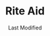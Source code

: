 ---
layout: location-page
date: Last Modified
description: "Local COVID-19 testing is available at Rite Aid in Macomb, Michigan, USA."
permalink: "locations/michigan/macomb/rite-aid-1/"
tags:
  - locations
  - michigan
title: Rite Aid
uniqueName: rite-aid-1
state: Michigan
stateAbbr: MI
hood: "Macomb"
address: "46977 Romeo Plank Road"
city: "Macomb"
zip: "48044"
zipsNearby: "48001 48101 48002 48003 48004 48103 48104 48105 48106 48107 48108 48109 48113 48401 48005 48411 48412 48006 48414 48111 48112 48415 48009 48012 48301 48302 48303 48304 48114 48116 48416 48418 48014 48117 48419 48015 48118 48346 48347 48348 48017 48420 48421 48422 48350 48423 48120 48121 48122 48123 48124 48126 48128 48125 48127 48426 48427 48201 48202 48203 48204 48205 48206 48207 48208 48209 48210 48211 48212 48213 48214 48215 48216 48217 48218 48219 48220 48221 48222 48223 48224 48225 48226 48227 48228 48229 48230 48231 48232 48233 48234 48235 48236 48237 48238 48239 48240 48242 48243 48244 48255 48260 48264 48265 48266 48267 48268 48269 48272 48275 48277 48278 48279 48288 48130 48428 48429 48021 48022 48023 48331 48332 48333 48334 48335 48336 48430 48134 48501 48502 48503 48504 48505 48506 48507 48509 48519 48529 48531 48532 48550 48551 48552 48553 48554 48555 48556 48557 48433 48435 48026 48436 48135 48136 48437 48027 48438 48439 48480 48137 48138 48440 48139 48028 48353 48030 48356 48357 48442 48140 48444 48141 48032 48320 48143 48359 48360 48361 48362 48366 48446 48449 48367 48450 48146 48451 48150 48151 48152 48153 48154 48039 48453 48040 48454 48041 48455 48160 48380 48381 48110 48145 48159 48161 48162 48166 48457 48035 48036 48038 48042 48043 48044 48045 48046 48458 48047 48051 48164 48048 48050 48165 48460 48461 48049 48167 48168 48175 48374 48375 48376 48377 48462 48463 48464 48370 48371 48466 48169 48170 48321 48322 48323 48324 48325 48326 48340 48341 48342 48343 48059 48060 48061 48469 48062 48063 48064 48306 48307 48308 48309 48363 48173 48065 48096 48174 48066 48067 48068 48069 48070 48071 48072 48073 48115 48176 48471 48074 48472 48025 48033 48034 48037 48075 48076 48086 48178 48179 48054 48079 48080 48081 48082 48473 48180 48183 48007 48083 48084 48085 48098 48099 48387 48310 48311 48312 48313 48314 48315 48316 48317 48318 48476 48382 48390 48391 48088 48089 48090 48091 48092 48093 48397 48094 48095 48327 48328 48329 48330 48383 48386 48184 48185 48186 48187 48188 48189 48190 48191 48393 48192 48193 48195 48097 48197 48198 48723 48727 48816 48729 48836 48843 48844 48855 48741 48744 48746 48760 48768 48559 48769 48863" 
mapUrl: "http://maps.apple.com/?q=Rite+Aid&address=46977+Romeo+Plank+Road,Macomb,Michigan,48044"
locationType: Drive-thru
phone: ""
website: "http://www.riteaid.com/"
onlineBooking: true
closed: undefined
closedUpdate: May 25th, 2020
notes: "By appointment only."
days: Everyday
hours: 9AM-5PM
ctaMessage: Schedule a test
ctaUrl: "http://www.riteaid.com/"
---